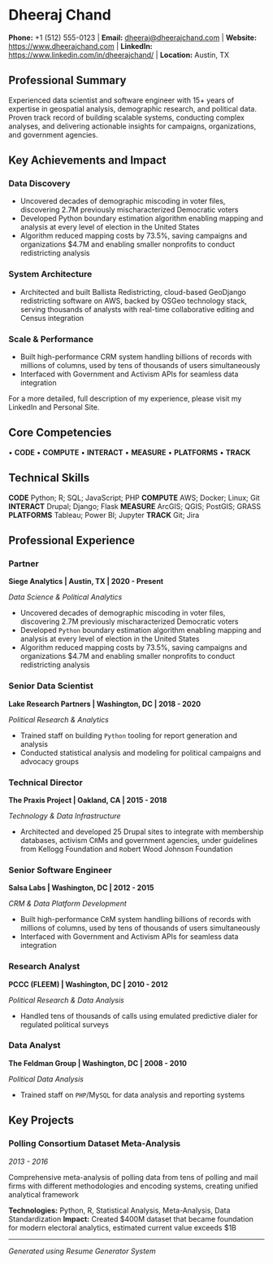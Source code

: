 # Dheeraj Chand

**Phone:** +1 (512) 555-0123 | **Email:** dheeraj@dheerajchand.com | **Website:** https://www.dheerajchand.com | **LinkedIn:** https://www.linkedin.com/in/dheerajchand/ | **Location:** Austin, TX

## Professional Summary

Experienced data scientist and software engineer with 15+ years of expertise in geospatial analysis, demographic research, and political data. Proven track record of building scalable systems, conducting complex analyses, and delivering actionable insights for campaigns, organizations, and government agencies.

## Key Achievements and Impact

### Data Discovery
- Uncovered decades of demographic miscoding in voter files, discovering 2.7M previously mischaracterized Democratic voters
- Developed Python boundary estimation algorithm enabling mapping and analysis at every level of election in the United States
- Algorithm reduced mapping costs by 73.5%, saving campaigns and organizations $4.7M and enabling smaller nonprofits to conduct redistricting analysis

### System Architecture
- Architected and built Ballista Redistricting, cloud-based GeoDjango redistricting software on AWS, backed by OSGeo technology stack, serving thousands of analysts with real-time collaborative editing and Census integration

### Scale & Performance
- Built high-performance CRM system handling billions of records with millions of columns, used by tens of thousands of users simultaneously
- Interfaced with Government and Activism APIs for seamless data integration

For a more detailed, full description of my experience, please visit my LinkedIn and Personal Site.

## Core Competencies

• **CODE**
• **COMPUTE**
• **INTERACT**
• **MEASURE**
• **PLATFORMS**
• **TRACK**

## Technical Skills

**CODE** Python; R; SQL; JavaScript; PHP
**COMPUTE** AWS; Docker; Linux; Git
**INTERACT** Drupal; Django; Flask
**MEASURE** ArcGIS; QGIS; PostGIS; GRASS
**PLATFORMS** Tableau; Power BI; Jupyter
**TRACK** Git; Jira

## Professional Experience

### Partner
**Siege Analytics | Austin, TX | 2020 - Present**

*Data Science & Political Analytics*

- Uncovered decades of demographic miscoding in voter files, discovering 2.7M previously mischaracterized Democratic voters
- Developed `Python` boundary estimation algorithm enabling mapping and analysis at every level of election in the United States
- Algorithm reduced mapping costs by 73.5%, saving campaigns and organizations $4.7M and enabling smaller nonprofits to conduct redistricting analysis

### Senior Data Scientist
**Lake Research Partners | Washington, DC | 2018 - 2020**

*Political Research & Analytics*

- Trained staff on building `Python` tooling for report generation and analysis
- Conducted statistical analysis and modeling for political campaigns and advocacy groups

### Technical Director
**The Praxis Project | Oakland, CA | 2015 - 2018**

*Technology & Data Infrastructure*

- Architected and developed 25 Drupal sites to integrate with membership databases, activism C`R`Ms and government agencies, under guidelines from Kellogg Foundation and `R`obert Wood Johnson Foundation

### Senior Software Engineer
**Salsa Labs | Washington, DC | 2012 - 2015**

*CRM & Data Platform Development*

- Built high-performance C`R`M system handling billions of records with millions of columns, used by tens of thousands of users simultaneously
- Interfaced with Government and Activism APIs for seamless data integration

### Research Analyst
**PCCC (FLEEM) | Washington, DC | 2010 - 2012**

*Political Research & Data Analysis*

- Handled tens of thousands of calls using emulated predictive dialer for regulated political surveys

### Data Analyst
**The Feldman Group | Washington, DC | 2008 - 2010**

*Political Data Analysis*

- Trained staff on `PHP`/My`SQL` for data analysis and reporting systems

## Key Projects

### Polling Consortium Dataset Meta-Analysis
*2013 - 2016*

Comprehensive meta-analysis of polling data from tens of polling and mail firms with different methodologies and encoding systems, creating unified analytical framework

**Technologies:** Python, R, Statistical Analysis, Meta-Analysis, Data Standardization
**Impact:** Created $400M dataset that became foundation for modern electoral analytics, estimated current value exceeds $1B

---

*Generated using Resume Generator System*